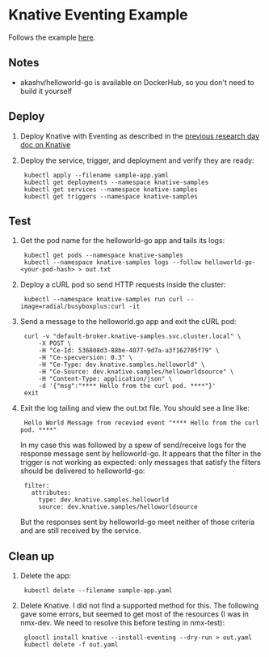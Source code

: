 # Knative Eventing Example

Follows the example [here](https://knative.dev/docs/eventing/samples/helloworld/helloworld-go/).

## Notes

* akashv/helloworld-go is available on DockerHub, so you don't need to build it yourself

##  Deploy

1. Deploy Knative with Eventing as described in the [previous research day doc on Knative](https://docs.google.com/document/d/1DEyZlbZTWwB4cbGW7prfR_vGpUAJ3Air4ShwaksRwEg/edit#heading=h.602zovpnrnc2)
1. Deploy the service, trigger, and deployment and verify they are ready:

        kubectl apply --filename sample-app.yaml
        kubectl get deployments --namespace knative-samples
        kubectl get services --namespace knative-samples
        kubectl get triggers --namespace knative-samples

## Test

1. Get the pod name for the helloworld-go app and tails its logs:

        kubectl get pods --namespace knative-samples
        kubectl --namespace knative-samples logs --follow helloworld-go-<your-pod-hash> > out.txt

1. Deploy a cURL pod so send HTTP requests inside the cluster:

        kubectl --namespace knative-samples run curl --image=radial/busyboxplus:curl -it

1. Send a message to the helloworld.go app and exit the cURL pod:

        curl -v "default-broker.knative-samples.svc.cluster.local" \
            -X POST \
            -H "Ce-Id: 536808d3-88be-4077-9d7a-a3f162705f79" \
            -H "Ce-specversion: 0.3" \
            -H "Ce-Type: dev.knative.samples.helloworld" \
            -H "Ce-Source: dev.knative.samples/helloworldsource" \
            -H "Content-Type: application/json" \
            -d '{"msg":"**** Hello from the curl pod. ****"}'
        exit

1. Exit the log tailing and view the out.txt file. You should see a line like:

        Hello World Message from recevied event "**** Hello from the curl pod. ****"

    In my case this was followed by a spew of send/receive logs for the response message sent by helloworld-go. It appears that the filter in the trigger is not working as expected: only messages that satisfy the filters should be delivered to helloworld-go:

        filter:
          attributes:
            type: dev.knative.samples.helloworld
            source: dev.knative.samples/helloworldsource

    But the responses sent by helloworld-go meet neither of those criteria and are still received by the service.

## Clean up

1. Delete the app:

        kubectl delete --filename sample-app.yaml

1. Delete Knative. I did not find a supported method for this. The following gave some errors, but seemed to get most of the resources (I was in nmx-dev. We need to resolve this before testing in nmx-test):

        glooctl install knative --install-eventing --dry-run > out.yaml
        kubectl delete -f out.yaml
